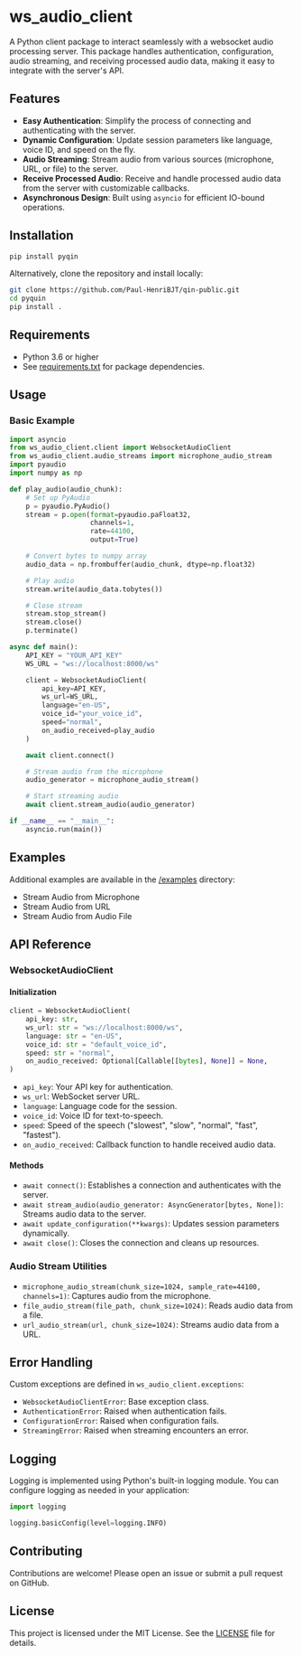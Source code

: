 # ws_audio_client

A Python client package to interact seamlessly with a websocket audio processing server. This package handles authentication, configuration, audio streaming, and receiving processed audio data, making it easy to integrate with the server's API.

## Features

- **Easy Authentication**: Simplify the process of connecting and authenticating with the server.
- **Dynamic Configuration**: Update session parameters like language, voice ID, and speed on the fly.
- **Audio Streaming**: Stream audio from various sources (microphone, URL, or file) to the server.
- **Receive Processed Audio**: Receive and handle processed audio data from the server with customizable callbacks.
- **Asynchronous Design**: Built using `asyncio` for efficient IO-bound operations.

## Installation

```bash
pip install pyqin
```

Alternatively, clone the repository and install locally:

```bash
git clone https://github.com/Paul-HenriBJT/qin-public.git
cd pyquin
pip install .
```

## Requirements

- Python 3.6 or higher
- See [requirements.txt](https://github.com/Paul-HenriBJT/qin-public/blob/main/requirements.txt) for package dependencies.

## Usage

### Basic Example

```python
import asyncio
from ws_audio_client.client import WebsocketAudioClient
from ws_audio_client.audio_streams import microphone_audio_stream
import pyaudio
import numpy as np

def play_audio(audio_chunk):
    # Set up PyAudio
    p = pyaudio.PyAudio()
    stream = p.open(format=pyaudio.paFloat32,
                    channels=1,
                    rate=44100,
                    output=True)

    # Convert bytes to numpy array
    audio_data = np.frombuffer(audio_chunk, dtype=np.float32)

    # Play audio
    stream.write(audio_data.tobytes())

    # Close stream
    stream.stop_stream()
    stream.close()
    p.terminate()

async def main():
    API_KEY = "YOUR_API_KEY"
    WS_URL = "ws://localhost:8000/ws"

    client = WebsocketAudioClient(
        api_key=API_KEY,
        ws_url=WS_URL,
        language="en-US",
        voice_id="your_voice_id",
        speed="normal",
        on_audio_received=play_audio
    )

    await client.connect()

    # Stream audio from the microphone
    audio_generator = microphone_audio_stream()

    # Start streaming audio
    await client.stream_audio(audio_generator)

if __name__ == "__main__":
    asyncio.run(main())
```

## Examples

Additional examples are available in the [/examples](https://github.com/Paul-HenriBJT/qin-public/tree/main/examples) directory:

- Stream Audio from Microphone
- Stream Audio from URL
- Stream Audio from Audio File

## API Reference

### WebsocketAudioClient

#### Initialization

```python
client = WebsocketAudioClient(
    api_key: str,
    ws_url: str = "ws://localhost:8000/ws",
    language: str = "en-US",
    voice_id: str = "default_voice_id",
    speed: str = "normal",
    on_audio_received: Optional[Callable[[bytes], None]] = None,
)
```

- `api_key`: Your API key for authentication.
- `ws_url`: WebSocket server URL.
- `language`: Language code for the session.
- `voice_id`: Voice ID for text-to-speech.
- `speed`: Speed of the speech ("slowest", "slow", "normal", "fast", "fastest").
- `on_audio_received`: Callback function to handle received audio data.

#### Methods

- `await connect()`: Establishes a connection and authenticates with the server.
- `await stream_audio(audio_generator: AsyncGenerator[bytes, None])`: Streams audio data to the server.
- `await update_configuration(**kwargs)`: Updates session parameters dynamically.
- `await close()`: Closes the connection and cleans up resources.

### Audio Stream Utilities

- `microphone_audio_stream(chunk_size=1024, sample_rate=44100, channels=1)`: Captures audio from the microphone.
- `file_audio_stream(file_path, chunk_size=1024)`: Reads audio data from a file.
- `url_audio_stream(url, chunk_size=1024)`: Streams audio data from a URL.

## Error Handling

Custom exceptions are defined in `ws_audio_client.exceptions`:

- `WebsocketAudioClientError`: Base exception class.
- `AuthenticationError`: Raised when authentication fails.
- `ConfigurationError`: Raised when configuration fails.
- `StreamingError`: Raised when streaming encounters an error.

## Logging

Logging is implemented using Python's built-in logging module. You can configure logging as needed in your application:

```python
import logging

logging.basicConfig(level=logging.INFO)
```

## Contributing

Contributions are welcome! Please open an issue or submit a pull request on GitHub.

## License

This project is licensed under the MIT License. See the [LICENSE](https://github.com/Paul-HenriBJT/qin-public/blob/main/LICENSE) file for details.
